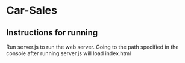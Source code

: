 # Car-Sales

## Instructions for running
Run server.js to run the web server. Going to the path specified in the console after running server.js will load index.html
